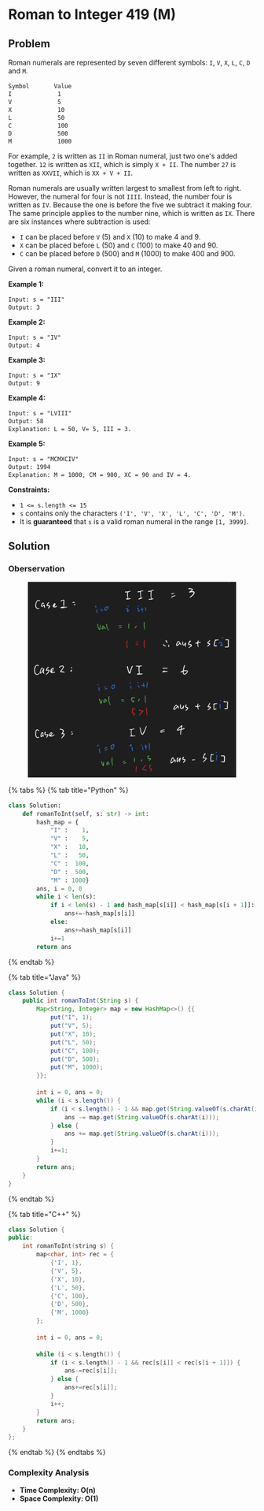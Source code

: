 # Roman to Integer 419 (M)

## Problem

Roman numerals are represented by seven different symbols: `I`, `V`, `X`, `L`, `C`, `D` and `M`.

```
Symbol       Value
I             1
V             5
X             10
L             50
C             100
D             500
M             1000
```

For example, `2` is written as `II` in Roman numeral, just two one's added together. `12` is written as `XII`, which is simply `X + II`. The number `27` is written as `XXVII`, which is `XX + V + II`.

Roman numerals are usually written largest to smallest from left to right. However, the numeral for four is not `IIII`. Instead, the number four is written as `IV`. Because the one is before the five we subtract it making four. The same principle applies to the number nine, which is written as `IX`. There are six instances where subtraction is used:

* `I` can be placed before `V` (5) and `X` (10) to make 4 and 9.&#x20;
* `X` can be placed before `L` (50) and `C` (100) to make 40 and 90.&#x20;
* `C` can be placed before `D` (500) and `M` (1000) to make 400 and 900.

Given a roman numeral, convert it to an integer.

**Example 1:**

```
Input: s = "III"
Output: 3
```

**Example 2:**

```
Input: s = "IV"
Output: 4
```

**Example 3:**

```
Input: s = "IX"
Output: 9
```

**Example 4:**

```
Input: s = "LVIII"
Output: 58
Explanation: L = 50, V= 5, III = 3.
```

**Example 5:**

```
Input: s = "MCMXCIV"
Output: 1994
Explanation: M = 1000, CM = 900, XC = 90 and IV = 4.
```

**Constraints:**

* `1 <= s.length <= 15`
* `s` contains only the characters `('I', 'V', 'X', 'L', 'C', 'D', 'M')`.
* It is **guaranteed** that `s` is a valid roman numeral in the range `[1, 3999]`.

## Solution&#x20;

### Oberservation

<figure><img src="../../.gitbook/assets/Screen Shot 2022-08-27 at 1.16.27 PM.png" alt=""><figcaption></figcaption></figure>

{% tabs %}
{% tab title="Python" %}
```python
class Solution:
    def romanToInt(self, s: str) -> int:
        hash_map = {
            "I" :    1, 
            "V" :    5,
            "X" :   10,
            "L" :   50,
            "C" :  100,
            "D" :  500,
            "M" : 1000}
        ans, i = 0, 0
        while i < len(s):
            if i < len(s) - 1 and hash_map[s[i]] < hash_map[s[i + 1]]:
                ans+=-hash_map[s[i]]
            else:
                ans+=hash_map[s[i]]
            i+=1
        return ans
```
{% endtab %}

{% tab title="Java" %}
```java
class Solution {
    public int romanToInt(String s) {
        Map<String, Integer> map = new HashMap<>() {{
            put("I", 1);
            put("V", 5);
            put("X", 10);
            put("L", 50);
            put("C", 100);
            put("D", 500);
            put("M", 1000);
        }};
        
        int i = 0, ans = 0;
        while (i < s.length()) {
            if (i < s.length() - 1 && map.get(String.valueOf(s.charAt(i))) < map.get(String.valueOf(s.charAt(i + 1)))) {
                ans -= map.get(String.valueOf(s.charAt(i)));
            } else {
                ans += map.get(String.valueOf(s.charAt(i)));
            }
            i+=1;
        }
        return ans;
    }
}
```
{% endtab %}

{% tab title="C++" %}
```cpp
class Solution {
public:
    int romanToInt(string s) {
        map<char, int> rec = {
            {'I', 1},
            {'V', 5},
            {'X', 10},
            {'L', 50},
            {'C', 100},
            {'D', 500},
            {'M', 1000}
        };
        
        int i = 0, ans = 0;
    
        while (i < s.length()) {
            if (i < s.length() - 1 && rec[s[i]] < rec[s[i + 1]]) {
                ans-=rec[s[i]];
            } else {
                ans+=rec[s[i]];
            }
            i++;
        }
        return ans;
    }
};
```
{% endtab %}
{% endtabs %}

### Complexity Analysis

* **Time Complexity: O(n)**
* **Space Complexity: O(1)**
